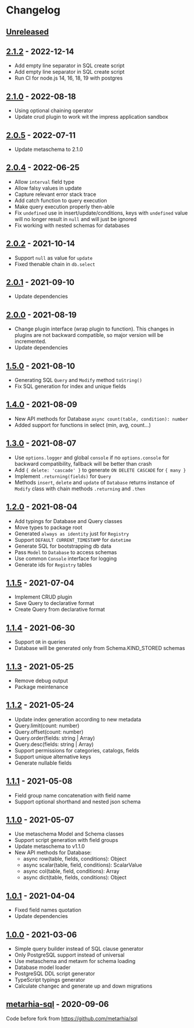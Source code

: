 # Changelog

## [Unreleased][unreleased]

## [2.1.2][] - 2022-12-14

- Add empty line separator in SQL create script
- Add empty line separator in SQL create script
- Run CI for node.js 14, 16, 18, 19 with postgres

## [2.1.0][] - 2022-08-18

- Using optional chaining operator
- Update crud plugin to work wit the impress application sandbox

## [2.0.5][] - 2022-07-11

- Update metaschema to 2.1.0

## [2.0.4][] - 2022-06-25

- Allow `interval` field type
- Allow falsy values in update
- Capture relevant error stack trace
- Add catch function to query execution
- Make query execution properly then-able
- Fix `undefined` use in insert/update/conditions,
  keys with `undefined` value will no longer result
  in `null` and will just be ignored
- Fix working with nested schemas for databases

## [2.0.2][] - 2021-10-14

- Support `null` as value for `update`
- Fixed thenable chain in `db.select`

## [2.0.1][] - 2021-09-10

- Update dependencies

## [2.0.0][] - 2021-08-19

- Change plugin interface (wrap plugin to function). This changes in plugins
  are not backward compatible, so major version will be incremented.
- Update dependencies

## [1.5.0][] - 2021-08-10

- Generating SQL `Query` and `Modify` method `toString()`
- Fix SQL generation for index and unique fields

## [1.4.0][] - 2021-08-09

- New API methods for Database `async count(table, condition): number`
- Added support for functions in select (min, avg, count...)

## [1.3.0][] - 2021-08-07

- Use `options.logger` and global `console` if no `options.console` for backward
  compatibility, fallback will be better than crash
- Add `{ delete: 'cascade' }` to generate `ON DELETE CASCADE` for `{ many }`
- Implement `.returning(fields)` for `Query`
- Methods `insert`, `delete` and `update` of `Database` returns instance of
  `Modify` class with chain methods `.returning` and `.then`

## [1.2.0][] - 2021-08-04

- Add typings for Database and Query classes
- Move types to package root
- Generated `always as identity` just for `Registry`
- Support `DEFAULT CURRENT_TIMESTAMP` for `datetime`
- Generate SQL for bootstrapping db data
- Pass `Model` to `Database` to access schemas
- Use common `Console` interface for logging
- Generate ids for `Registry` tables

## [1.1.5][] - 2021-07-04

- Implement CRUD plugin
- Save Query to declarative format
- Create Query from declarative format

## [1.1.4][] - 2021-06-30

- Support `OR` in queries
- Database will be generated only from Schema.KIND_STORED schemas

## [1.1.3][] - 2021-05-25

- Remove debug output
- Package meintenance

## [1.1.2][] - 2021-05-24

- Update index generation according to new metadata
- Query.limit(count: number)
- Query.offset(count: number)
- Query.order(fields: string | Array<string>)
- Query.desc(fields: string | Array<string>)
- Support permissions for categories, catalogs, fields
- Support unique alternative keys
- Generate nullable fields

## [1.1.1][] - 2021-05-08

- Field group name concatenation with field name
- Support optional shorthand and nested json schema

## [1.1.0][] - 2021-05-07

- Use metaschema Model and Schema classes
- Support script generation with field groups
- Update metaschema to v1.1.0
- New API methods for Database:
  - async row(table, fields, conditions): Object
  - async scalar(table, field, conditions): ScalarValue
  - async col(table, field, conditions): Array
  - async dict(table, fields, conditions): Object

## [1.0.1][] - 2021-04-04

- Fixed field names quotation
- Update dependencies

## [1.0.0][] - 2021-03-06

- Simple query builder instead of SQL clause generator
- Only PostgreSQL support instead of universal
- Use metaschema and metavm for schema loading
- Database model loader
- PostgreSQL DDL script generator
- TypeScript typings generator
- Calculate changec and generate up and down migrations

## [metarhia-sql][] - 2020-09-06

Code before fork from https://github.com/metarhia/sql

[unreleased]: https://github.com/metarhia/metasql/compare/v2.1.2...HEAD
[2.1.2]: https://github.com/metarhia/metasql/compare/v2.1.0...v2.1.2
[2.1.0]: https://github.com/metarhia/metasql/compare/v2.0.5...v2.1.0
[2.0.5]: https://github.com/metarhia/metasql/compare/v2.0.4...v2.0.5
[2.0.4]: https://github.com/metarhia/metasql/compare/v2.0.2...v2.0.4
[2.0.2]: https://github.com/metarhia/metasql/compare/v2.0.1...v2.0.2
[2.0.1]: https://github.com/metarhia/metasql/compare/v2.0.0...v2.0.1
[2.0.0]: https://github.com/metarhia/metasql/compare/v1.5.0...v2.0.0
[1.5.0]: https://github.com/metarhia/metasql/compare/v1.4.0...v1.5.0
[1.4.0]: https://github.com/metarhia/metasql/compare/v1.3.0...v1.4.0
[1.3.0]: https://github.com/metarhia/metasql/compare/v1.2.0...v1.3.0
[1.2.0]: https://github.com/metarhia/metasql/compare/v1.1.5...v1.2.0
[1.1.5]: https://github.com/metarhia/metasql/compare/v1.1.4...v1.1.5
[1.1.4]: https://github.com/metarhia/metasql/compare/v1.1.3...v1.1.4
[1.1.3]: https://github.com/metarhia/metasql/compare/v1.1.2...v1.1.3
[1.1.2]: https://github.com/metarhia/metasql/compare/v1.1.1...v1.1.2
[1.1.1]: https://github.com/metarhia/metasql/compare/v1.1.0...v1.1.1
[1.1.0]: https://github.com/metarhia/metasql/compare/v1.0.1...v1.1.0
[1.0.1]: https://github.com/metarhia/metasql/compare/v1.0.0...v1.0.1
[1.0.0]: https://github.com/metarhia/metasql/compare/metarhia-sql...v1.0.0
[metarhia-sql]: https://github.com/metarhia/metasql/releases/tag/metarhia-sql
